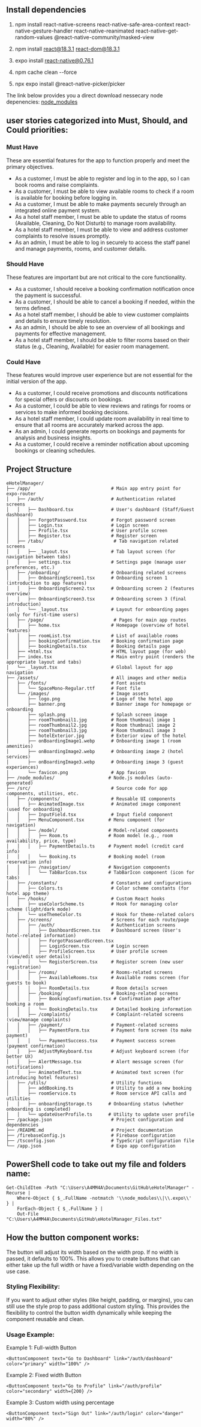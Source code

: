 ## Install dependencies

1. npm install react-native-screens react-native-safe-area-context react-native-gesture-handler react-native-reanimated react-native-get-random-values @react-native-community/masked-view

2. npm install react@18.3.1 react-dom@18.3.1

3. expo install react-native@0.76.1

4. npm cache clean --force

5. npx expo install @react-native-picker/picker

The link below provides you a direct download nessecary node depenencies:
[node_modules](https://drive.google.com/file/d/1KmrQcQ_l3TV0Vun_OpefuHidIxHbUu0v/view?usp=sharing)

## user stories categorized into Must, Should, and Could priorities:

### Must Have

These are essential features for the app to function properly and meet the primary objectives.

- As a customer, I must be able to register and log in to the app, so I can book rooms and raise complaints.
- As a customer, I must be able to view available rooms to check if a room is available for booking before logging in.
- As a customer, I must be able to make payments securely through an integrated online payment system.
- As a hotel staff member, I must be able to update the status of rooms (Available, Cleaning, Do Not Disturb) to manage room availability.
- As a hotel staff member, I must be able to view and address customer complaints to resolve issues promptly.
- As an admin, I must be able to log in securely to access the staff panel and manage payments, rooms, and customer details.

### Should Have

These features are important but are not critical to the core functionality.

- As a customer, I should receive a booking confirmation notification once the payment is successful.
- As a customer, I should be able to cancel a booking if needed, within the terms defined.
- As a hotel staff member, I should be able to view customer complaints and details to ensure timely resolution.
- As an admin, I should be able to see an overview of all bookings and payments for effective management.
- As a hotel staff member, I should be able to filter rooms based on their status (e.g., Cleaning, Available) for easier room management.

### Could Have

These features would improve user experience but are not essential for the initial version of the app.

- As a customer, I could receive promotions and discounts notifications for special offers or discounts on bookings.
- As a customer, I could be able to view reviews and ratings for rooms or services to make informed booking decisions.
- As a hotel staff member, I could update room availability in real time to ensure that all rooms are accurately marked across the app.
- As an admin, I could generate reports on bookings and payments for analysis and business insights.
- As a customer, I could receive a reminder notification about upcoming bookings or cleaning schedules.

## Project Structure

```
eHotelManager/
├── /app/                              # Main app entry point for expo-router
│   ├── /auth/                         # Authentication related screens
│   │   ├── Dashboard.tsx              # User's dashboard (Staff/Guest dashboard)
│   │   ├── ForgotPassword.tsx         # Forgot password screen
│   │   ├── Login.tsx                  # Login screen
│   │   ├── Profile.tsx                # User profile screen
│   │   ├── Register.tsx               # Register screen
│   ├── /tabs/                          # Tab navigation related screens
│   │   ├── _layout.tsx                # Tab layout screen (for navigation between tabs)
│   │   ├── settings.tsx               # Settings page (manage user preferences, etc.)
│   ├── /onboarding/                   # Onboarding related screens
│   │   ├── OnboardingScreen1.tsx      # Onboarding screen 1 (introduction to app features)
│   │   ├── OnboardingScreen2.tsx      # Onboarding screen 2 (features overview)
│   │   ├── OnboardingScreen3.tsx      # Onboarding screen 3 (final introduction)
│   │   └── _layout.tsx                # Layout for onboarding pages (only for first-time users)
│   ├── /page/                          # Pages for main app routes
│   │   ├── home.tsx                   # Homepage (overview of hotel features)
│   │   ├── roomList.tsx               # List of available rooms
│   │   ├── bookingConfirmation.tsx    # Booking confirmation page
│   │   ├── bookingDetails.tsx         # Booking details page
│   ├── +html.tsx                      # HTML layout page (for web)
│   ├── index.tsx                      # Main entry point (renders the appropriate layout and tabs)
│   └── _layout.tsx                    # Global layout for app navigation
├── /assets/                           # All images and other media
│   ├── /fonts/                        # Font assets
│   │   └── SpaceMono-Regular.ttf      # Font file
│   └── /images/                       # Image assets
│       ├── logo.png                   # Logo of the hotel app
│       ├── banner.png                 # Banner image for homepage or onboarding
│       ├── splash.png                 # Splash screen image
│       ├── roomThumbnail1.jpg         # Room thumbnail image 1
│       ├── roomThumbnail2.jpg         # Room thumbnail image 2
│       ├── roomThumbnail3.jpg         # Room thumbnail image 3
│       ├── hotelExterior.jpg          # Exterior view of the hotel
│       ├── onBoardingImage1.webp      # Onboarding image 1 (room amenities)
│       ├── onBoardingImage2.webp      # Onboarding image 2 (hotel services)
│       ├── onBoardingImage3.webp      # Onboarding image 3 (guest experiences)
│       └── favicon.png                # App favicon
├── /node_modules/                    # Node.js modules (auto-generated)
├── /src/                              # Source code for app components, utilities, etc.
│   ├── /components/                   # Reusable UI components
│   │   ├── AnimatedImage.tsx          # Animated image component (used for onboarding)
│   │   ├── InputField.tsx             # Input field component
│   │   ├── MenuComponent.tsx         # Menu component (for navigation)
│   │   ├── /model/                   # Model-related components
│   │   │   ├── Room.ts               # Room model (e.g., room availability, price, type)
│   │   │   ├── PaymentDetails.ts     # Payment model (credit card info)
│   │   │   └── Booking.ts            # Booking model (room reservation info)
│   │   ├── /navigation/              # Navigation components
│   │   │   └── TabBarIcon.tsx        # TabBarIcon component (icon for tabs)
│   ├── /constants/                    # Constants and configurations
│   │   ├── Colors.ts                  # Color scheme constants (for hotel app theme)
│   ├── /hooks/                        # Custom React hooks
│   │   ├── useColorScheme.ts          # Hook for managing color scheme (light/dark mode)
│   │   └── useThemeColor.ts           # Hook for theme-related colors
│   ├── /screens/                      # Screens for each route/page
│   │   ├── /auth/                     # Authentication screens
│   │   │   ├── DashboardScreen.tsx    # Dashboard screen (User's hotel-related information)
│   │   │   ├── ForgotPasswordScreen.tsx
│   │   │   ├── LoginScreen.tsx        # Login screen
│   │   │   ├── ProfileScreen.tsx      # User profile screen (view/edit user details)
│   │   │   └── RegisterScreen.tsx     # Register screen (new user registration)
│   │   ├── /rooms/                    # Rooms-related screens
│   │   │   ├── AvailableRooms.tsx     # Available rooms screen (for guests to book)
│   │   │   ├── RoomDetails.tsx        # Room details screen
│   │   ├── /booking/                  # Booking-related screens
│   │   │   ├── BookingConfirmation.tsx # Confirmation page after booking a room
│   │   │   └── BookingDetails.tsx     # Detailed booking information
│   │   ├── /complaints/               # Complaint-related screens (view/manage complaints)
│   │   ├── /payment/                  # Payment-related screens
│   │   │   ├── PaymentForm.tsx        # Payment form screen (to make payment)
│   │   │   └── PaymentSuccess.tsx     # Payment success screen (payment confirmation)
│   │   ├── AdjustMyKeyboard.tsx       # Adjust keyboard screen (for better UX)
│   │   ├── AlertMessage.tsx           # Alert message screen (for notifications)
│   │   ├── AnimatedText.tsx           # Animated text screen (for introducing hotel features)
│   ├── /utils/                        # Utility functions
│   │   ├── addBooking.ts              # Utility to add a new booking
│   │   ├── roomService.ts             # Room service API calls and utilities
│   │   ├── onboardingStorage.ts      # Onboarding status (whether onboarding is completed)
│   │   └── updateUserProfile.ts      # Utility to update user profile
├── /package.json                      # Project configuration and dependencies
├── /README.md                         # Project documentation
├── /firebaseConfig.js                 # Firebase configuration
├── /tsconfig.json                     # TypeScript configuration file
└── /app.json                          # Expo app configuration
```

## PowerShell code to take out my file and folders name:

```
Get-ChildItem -Path "C:\Users\A4MM4A\Documents\GitHub\eHotelManager" -Recurse |
    Where-Object { $_.FullName -notmatch '\\node_modules\\|\\.expo\\' } |
    ForEach-Object { $_.FullName } |
    Out-File "C:\Users\A4MM4A\Documents\GitHub\eHotelManager_Files.txt"
```

## How the button component works:

The button will adjust its width based on the width prop. If no width is passed, it defaults to 100%.
This allows you to create buttons that can either take up the full width or have a fixed/variable width depending on the use case.

### Styling Flexibility:

If you want to adjust other styles (like height, padding, or margins), you can still use the style prop to pass additional custom styling.
This provides the flexibility to control the button width dynamically while keeping the component reusable and clean.

### Usage Example:

Example 1: Full-width Button

```
<ButtonComponent text="Go to Dashboard" link="/auth/dashboard" color="primary" width="100%" />
```

Example 2: Fixed width Button

```
<ButtonComponent text="Go to Profile" link="/auth/profile" color="secondary" width={200} />
```

Example 3: Custom width using percentage

```
<ButtonComponent text="Sign Out" link="/auth/login" color="danger" width="80%" />
```
